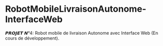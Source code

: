 # RobotMobileLivraisonAutonome-InterfaceWeb
𝙋𝙍𝙊𝙅𝙀𝙏 𝙉°4: Robot mobile de livraison Autonome avec Interface Web (En cours de développement).
